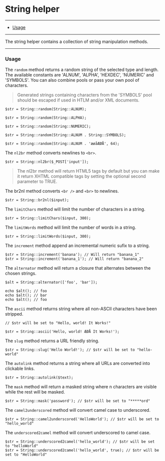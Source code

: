 # String helper

--------------------------------------------------------

* [Usage](#usage)

--------------------------------------------------------

The string helper contains a collection of string manipulation methods.

--------------------------------------------------------

<a id="usage"></a>

### Usage

The ```random``` method returns a random string of the selected type and length. The available constants are 'ALNUM', 'ALPHA', 'HEXDEC', 'NUMERIC' and 'SYMBOLS'. You can also combine pools or pass your own pool of characters.

> Generated strings containing characters from the 'SYMBOLS' pool should be escaped if used in HTLM and/or XML documents.

	$str = String::random(String::ALNUM);

	$str = String::random(String::ALPHA);

	$str = String::random(String::NUMERIC);

	$str = String::random(String::ALNUM . String::SYMBOLS);

	$str = String::random(String::ALNUM . 'æøåÆØÅ', 64);

The ```nl2br``` method converts newlines to ```<br>```.

	$str = String::nl2br($_POST['input']);

> The nl2br method will return HTML5 tags by default but you can make it return XHTML compatible tags by setting the optional second parameter to TRUE.

The br2nl method converts ```<br />``` and ```<br>``` to newlines.

	$str = String::br2nl($input);

The ```limitChars``` method will limit the number of characters in a string.

	$str = String::limitChars($input, 300);

The ```limitWords``` method will limit the number of words in a string.

	$str = String::limitWords($input, 300);

The ```increment``` method append an incremental numeric sufix to a string.

	$str = String::increment('banana'); // Will return "banana_1"
	$str = String::increment('banana_1'); // Will return "banana_2"

The ```alternator``` method will return a closure that alternates between the chosen strings.

	$alt = String::alternator(['foo', 'bar']);

	echo $alt(); // foo
	echo $alt(); // bar
	echo $alt(); // foo

The ```ascii``` method returns string where all non-ASCII characters have been stripped.

	// $str will be set to "Hello, world! It Works!"

	$str = String::ascii('Hello, world! ÆØÅ It Works!');

The ```slug``` method returns a URL friendly string.

	$str = String::slug('Hello World!'); // $str will be set to "hello-world"

The ```autolink``` method returns a string where all URLs are converted into clickable links.

	$str = String::autolink($text);

The ```mask``` method will return a masked string where n characters are visible while the rest will be masked.

	$str = String::mask('password'); // $str will be set to "*****ord"

The ```camel2underscored``` method will convert camel case to underscored.

	$str = String::camel2underscored('HelloWorld'); // $str will be set to "hello_world"

The ```underscored2camel``` method will convert underscored to camel case.

	$str = String::underscored2camel('hello_world'); // $str will be set to "helloWorld"
	$str = String::underscored2camel('hello_world', true); // $str will be set to "HelloWorld"